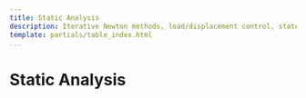 ```yaml
---
title: Static Analysis
description: Iterative Newton methods, load/displacement control, state determination and more.
template: partials/table_index.html
...
```




# Static Analysis


